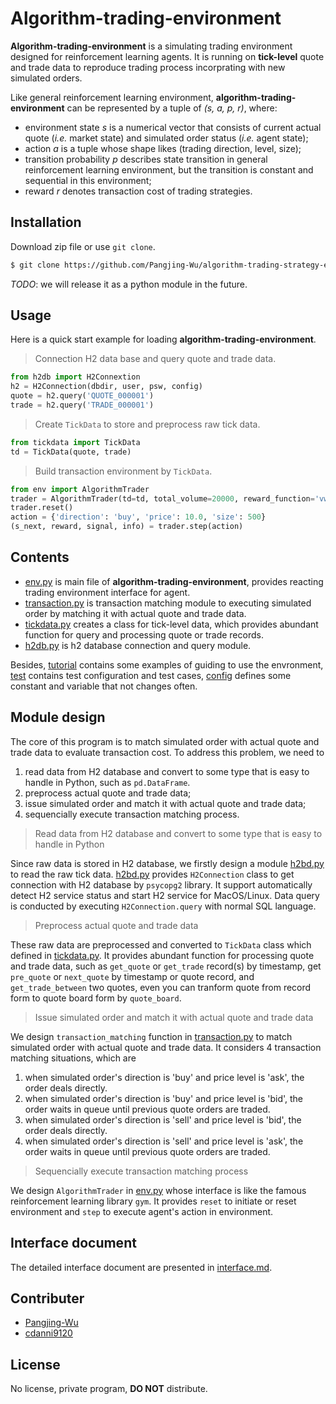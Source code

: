 # Algorithm-trading-environment

**Algorithm-trading-environment** is a simulating trading environment designed for reinforcement learning agents. It is running on **tick-level** quote and trade data to reproduce trading process incorprating with new simulated orders. 
 
Like general reinforcement learning environment, **algorithm-trading-environment** can be represented by a tuple of *(s, a, p, r)*, where:
* environment state *s* is a numerical vector that consists of current actual quote (*i.e.* market state) and simulated order status (*i.e.* agent state);
* action *a* is a tuple whose shape likes (trading direction, level, size);
* transition probability *p* describes state transition in general reinforcement learning environment, but the transition is constant and sequential in this environment;
* reward *r* denotes transaction cost of trading strategies.


## Installation

Download zip file or use `git clone`.

```bash
$ git clone https://github.com/Pangjing-Wu/algorithm-trading-strategy-environment.git
```

*TODO*: we will release it as a python module in the future.


## Usage

Here is a quick start example for loading **algorithm-trading-environment**.

> Connection H2 data base and query quote and trade data.
```python
from h2db import H2Connextion
h2 = H2Connection(dbdir, user, psw, config)
quote = h2.query('QUOTE_000001')
trade = h2.query('TRADE_000001')
```
> Create `TickData` to store and preprocess raw tick data.
```python
from tickdata import TickData
td = TickData(quote, trade)
```
> Build transaction environment by `TickData`.
```python
from env import AlgorithmTrader
trader = AlgorithmTrader(td=td, total_volume=20000, reward_function='vwap', wait_t=0, max_level=5)
trader.reset()
action = {'direction': 'buy', 'price': 10.0, 'size': 500}
(s_next, reward, signal, info) = trader.step(action)
```

## Contents

* [env.py](env.py) is main file of **algorithm-trading-environment**, provides reacting trading environment interface for agent.
* [transaction.py](transaction.py) is transaction matching module to executing simulated order by matching it with actual quote and trade data.
* [tickdata.py](tickdata.py) creates a class for tick-level data, which provides abundant function for query and processing quote or trade records.
* [h2db.py](h2db.py) is h2 database connection and query module.

Besides, [tutorial](./tutorial) contains some examples of guiding to use the envronment, [test](./test) contains test configuration and test cases, [config](./config) defines some constant and variable that not changes often.


## Module design

The core of this program is to match simulated order with actual quote and trade data to evaluate transaction cost. To address this problem, we need to

1. read data from H2 database and convert to some type that is easy to handle in Python, such as `pd.DataFrame`.
2. preprocess actual quote and trade data;
3. issue simulated order and match it with actual quote and trade data;
4. sequencially execute transaction matching process.

> Read data from H2 database and convert to some type that is easy to handle in Python

Since raw data is stored in H2 database, we firstly design a module [h2bd.py](h2db.py) to read the raw tick data. [h2bd.py](h2db.py) provides `H2Connection` class to get connection with H2 database by `psycopg2` library. It support automatically detect H2 service status and start H2 service for MacOS/Linux. Data query is conducted by executing `H2Connection.query` with normal SQL language.

> Preprocess actual quote and trade data

These raw data are preprocessed and converted to `TickData` class which defined in [tickdata.py](tickdata.py). It provides abundant function for processing quote and trade data, such as `get_quote` or `get_trade` record(s) by timestamp, get `pre_quote` or `next_quote` by timestamp or quote record, and `get_trade_between` two quotes, even you can tranform quote from record form to quote board form by `quote_board`.

> Issue simulated order and match it with actual quote and trade data

We design `transaction_matching` function in [transaction.py](transaction.py) to match simulated order with actual quote and trade data. It considers 4 transaction matching situations, which are
1. when simulated order's direction is 'buy' and price level is 'ask', the order deals directly.
2. when simulated order's direction is 'buy' and price level is 'bid', the order waits in queue until previous quote orders are traded.
3. when simulated order's direction is 'sell' and price level is 'bid', the order deals directly.
4. when simulated order's direction is 'sell' and price level is 'ask', the order waits in queue until previous quote orders are traded.

> Sequencially execute transaction matching process

We design `AlgorithmTrader` in [env.py](evn.py) whose interface is like the famous reinforcement learning library `gym`. It provides `reset` to initiate or reset environment and `step` to execute agent's action in environment.

## Interface document
The detailed interface document are presented in [interface.md](doc/interface.md).

## Contributer
* [Pangjing-Wu](https://github.com/Pangjing-Wu)
* [cdanni9120](https://github.com/cdanni9120)

## License
No license, private program, **DO NOT** distribute.
